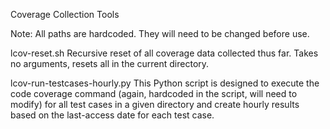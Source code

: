 Coverage Collection Tools

Note: All paths are hardcoded. They will need to be changed before use.

lcov-reset.sh
Recursive reset of all coverage data collected thus far. Takes no arguments,
resets all in the current directory.

lcov-run-testcases-hourly.py
This Python script is designed to execute the code coverage command (again,
hardcoded in the script, will need to modify) for all test cases in a given
directory and create hourly results based on the last-access date for each test
case.
